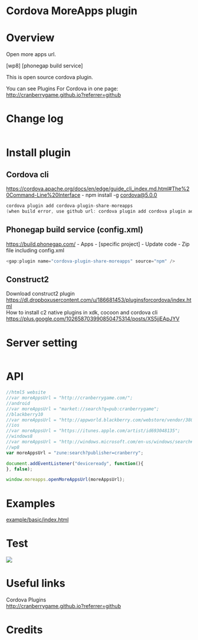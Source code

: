 Cordova MoreApps plugin
====================
# Overview #
Open more apps url.

[wp8] [phonegap build service]

This is open source cordova plugin.

You can see Plugins For Cordova in one page: http://cranberrygame.github.io?referrer=github

# Change log #
```c
```
# Install plugin #

## Cordova cli ##
https://cordova.apache.org/docs/en/edge/guide_cli_index.md.html#The%20Command-Line%20Interface - npm install -g cordova@5.0.0
```c
cordova plugin add cordova-plugin-share-moreapps
(when build error, use github url: cordova plugin add cordova plugin add https://github.com/cranberrygame/cordova-plugin-share-moreapps)
```

## Phonegap build service (config.xml) ##
https://build.phonegap.com/ - Apps - [specific project] - Update code - Zip file including config.xml
```c
<gap:plugin name="cordova-plugin-share-moreapps" source="npm" />
```

## Construct2 ##
Download construct2 plugin<br>
https://dl.dropboxusercontent.com/u/186681453/pluginsforcordova/index.html<br>
How to install c2 native plugins in xdk, cocoon and cordova cli<br>
https://plus.google.com/102658703990850475314/posts/XS5jjEApJYV

# Server setting #
```c
```

# API #
```javascript
//html5 website
//var moreAppsUrl = "http://cranberrygame.com/";
//android
//var moreAppsUrl = "market://search?q=pub:cranberrygame";
//blackberry10
//var moreAppsUrl = "http://appworld.blackberry.com/webstore/vendor/38078";
//ios
//var moreAppsUrl = "https://itunes.apple.com/artist/id693048135";
//windows8
//var moreAppsUrl = "http://windows.microsoft.com/en-us/windows/search#q=cranberry&s=Store";
//wp8
var moreAppsUrl = "zune:search?publisher=cranberry";

document.addEventListener("deviceready", function(){
}, false);

window.moreapps.openMoreAppsUrl(moreAppsUrl);
```
# Examples #
<a href="https://github.com/cranberrygame/cordova-plugin-share-moreapps/blob/master/example/basic/index.html">example/basic/index.html</a><br>

# Test #

<img src="https://raw.githubusercontent.com/cranberrygame/cordova-plugin-share-moreapps/master/doc/wp8.png">

# Useful links #

Cordova Plugins<br>
http://cranberrygame.github.io?referrer=github

# Credits #
